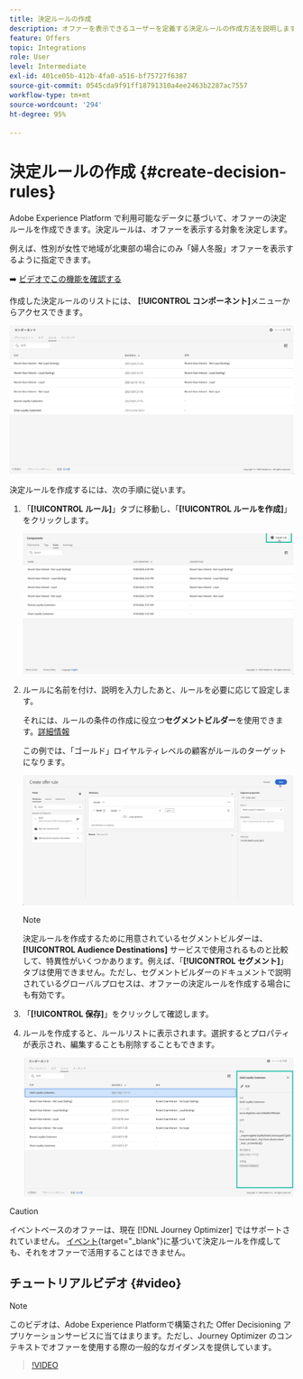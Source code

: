 ```yaml
---
title: 決定ルールの作成
description: オファーを表示できるユーザーを定義する決定ルールの作成方法を説明します
feature: Offers
topic: Integrations
role: User
level: Intermediate
exl-id: 401ce05b-412b-4fa0-a516-bf75727f6387
source-git-commit: 0545cda9f91ff18791310a4ee2463b2287ac7557
workflow-type: tm+mt
source-wordcount: '294'
ht-degree: 95%

---
```


# 決定ルールの作成 {#create-decision-rules}

Adobe Experience Platform で利用可能なデータに基づいて、オファーの決定ルールを作成できます。決定ルールは、オファーを表示する対象を決定します。

例えば、性別が女性で地域が北東部の場合にのみ「婦人冬服」オファーを表示するように指定できます。

➡️ [ビデオでこの機能を確認する](#video)

作成した決定ルールのリストには、 **[!UICONTROL コンポーネント]**&#x200B;メニューからアクセスできます。

![](../../assets/decision_rules_list.png)

決定ルールを作成するには、次の手順に従います。

1. 「**[!UICONTROL ルール]**」タブに移動し、「**[!UICONTROL ルールを作成]**」をクリックします。

   ![](../../assets/offers_decision_rule_creation.png)

1. ルールに名前を付け、説明を入力したあと、ルールを必要に応じて設定します。

   それには、ルールの条件の作成に役立つ&#x200B;**セグメントビルダー**&#x200B;を使用できます。[詳細情報](../../segment/about-segments.md)

   この例では、「ゴールド」ロイヤルティレベルの顧客がルールのターゲットになります。

   ![](../../assets/offers_decision_rule_creation_segment.png)

   >[!NOTE]
   >
   >決定ルールを作成するために用意されているセグメントビルダーは、**[!UICONTROL Audience Destinations]** サービスで使用されるものと比較して、特異性がいくつかあります。例えば、「**[!UICONTROL セグメント]**」タブは使用できません。ただし、セグメントビルダーのドキュメントで説明されているグローバルプロセスは、オファーの決定ルールを作成する場合にも有効です。

1. 「**[!UICONTROL 保存]**」をクリックして確認します。

1. ルールを作成すると、ルールリストに表示されます。選択するとプロパティが表示され、編集することも削除することもできます。

   ![](../../assets/rule_created.png)

>[!CAUTION]
>
>イベントベースのオファーは、現在 [!DNL Journey Optimizer] ではサポートされていません。 [イベント](https://experienceleague.adobe.com/docs/experience-platform/segmentation/ui/segment-builder.html?lang=ja#events){target=&quot;_blank&quot;}に基づいて決定ルールを作成しても、それをオファーで活用することはできません。

## チュートリアルビデオ {#video}

>[!NOTE]
>
>このビデオは、Adobe Experience Platformで構築された Offer Decisioning アプリケーションサービスに当てはまります。ただし、Journey Optimizer のコンテキストでオファーを使用する際の一般的なガイダンスを提供しています。

>[!VIDEO](https://video.tv.adobe.com/v/329373?quality=12)
